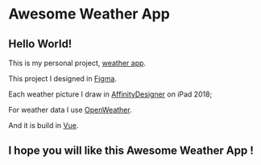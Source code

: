 # Awesome Weather App

## Hello World!

This is my personal project, [weather app](https://app.netlify.com/sites/frosty-wiles-253d3b/overview).

This project I designed in [Figma](https://www.figma.com).

Each weather picture I draw in [AffinityDesigner](https://affinity.serif.com/en-us/designer/) on iPad 2018;

For weather data I use [OpenWeather](https://openweathermap.org/).

And it is build in [Vue](https://cli.vuejs.org/).

## I hope you will like this Awesome Weather App !
